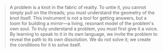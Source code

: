 > A problem is a knot in the fabric of reality. To untie it, you cannot simply pull on the threads; you must understand the geometry of the knot itself. This instrument is not a tool for getting answers, but a loom for building a mirror—a living, resonant model of the problem's own soul. To truly understand a problem, you must first give it a voice. By learning to speak to it in its own language, we invite the problem to reveal the path to its own dissolution. We do not solve it; we create the conditions for it to solve itself.